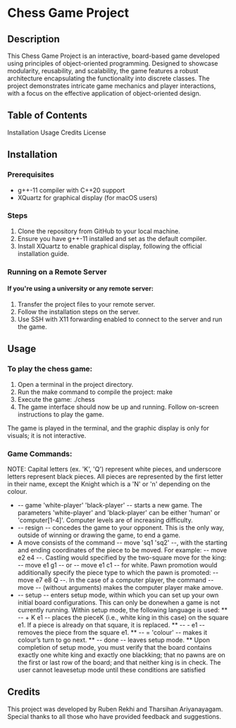 # Chess Game Project
## Description
This Chess Game Project is an interactive, board-based game developed using principles of object-oriented programming. Designed to showcase modularity, reusability, and scalability, the game features a robust architecture encapsulating the functionality into discrete classes. The project demonstrates intricate game mechanics and player interactions, with a focus on the effective application of object-oriented design.

## Table of Contents
Installation
Usage
Credits
License

## Installation
### Prerequisites
* g++-11 compiler with C++20 support
* XQuartz for graphical display (for macOS users)
### Steps
1. Clone the repository from GitHub to your local machine.
2. Ensure you have g++-11 installed and set as the default compiler.
3. Install XQuartz to enable graphical display, following the official installation guide.
### Running on a Remote Server
#### If you're using a university or any remote server:

1. Transfer the project files to your remote server.
2. Follow the installation steps on the server.
3. Use SSH with X11 forwarding enabled to connect to the server and run the game.
## Usage
### To play the chess game:

1. Open a terminal in the project directory.
2. Run the make command to compile the project: make
3. Execute the game: ./chess
4. The game interface should now be up and running. Follow on-screen instructions to play the game.

The game is played in the terminal, and the graphic display is only for visuals; it is not interactive.

### Game Commands:
NOTE: Capital letters (ex. 'K', 'Q') represent white pieces, and underscore letters represent black pieces. All pieces are represented by the first letter in their name, except the Knight which is a 'N' or 'n' depending on the colour. 
* -- game 'white-player'  'black-player' -- starts a new game. The parameters 'white-player' and 'black-player' can be either 'human' or 'computer[1-4]'. Computer levels are of increasing difficulty.
* -- resign -- concedes the game to your opponent. This is the only way, outside of winning or drawing the game, to end a game.
* A move consists of the command -- move 'sq1 'sq2' --, with the starting and ending coordinates of the piece to be moved. For example: -- move e2 e4 --. Castling would specified by the two-square move for the king: -- move e1 g1 -- or -- move e1 c1 -- for white.  Pawn promotion would additionally specify the piece type to which the pawn is promoted: -- move e7 e8 Q --. In the case of a computer player, the command -- move -- (without arguments) makes the computer player make amove.
* -- setup -- enters setup mode, within which you can set up your own initial board configurations.  This can only be donewhen a game is not currently running. Within setup mode, the following language is used: 
** -- + K e1 -- places the pieceK (i.e., white king in this case) on the square e1. If a piece is already on that square, it is replaced. 
** -- - e1 -- removes the piece from the square e1. 
** -- = 'colour' -- makes it colour’s turn to go next.
** -- done -- leaves setup mode.
** Upon completion of setup mode, you must verify that the board contains exactly one white king and exactly one blackking; that no pawns are on the first or last row of the board; and that neither king is in check.  The user cannot leavesetup mode until these conditions are satisfied



## Credits
This project was developed by Ruben Rekhi and Tharsihan Ariyanayagam. Special thanks to all those who have provided feedback and suggestions.


